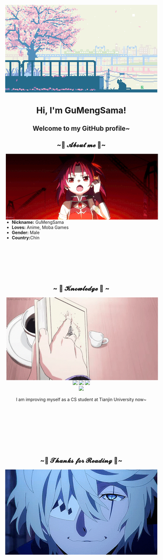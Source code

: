 <p align="center">
  <img src="Banner.gif" alt="Banner">
</p>


<h1 align="center">Hi, I'm GuMengSama!</h1>

<h2 align="center">Welcome to my GitHub profile~</h2>

<h2 align="center">~🍓 𝓐𝓫𝓸𝓾𝓽 𝓶𝓮 🍓~</h2>

<div align="center">
<img src="1.gif" align="right">
</div>

* <b>Nickname:</b> GuMengSama
* <b>Loves:</b> Anime, Moba Games
* <b>Gender:</b> Male
* <b>Country:</b>Chin

<br><br><br><br><br><br>
<div><h2 align="center">~ 📇 𝓚𝓷𝓸𝔀𝓵𝓮𝓭𝓰𝓮 📇 ~</h2>
</div>

<div align="center">
<img src="Knowledge.gif" align="right">
</div>
<p align="center"><img src="https://img.shields.io/badge/Python-%231DA1F2?style=for-the-badge&logo=Python&logoColor=white"/> <img src="https://img.shields.io/badge/C%2B%2B-%2313368a?style=for-the-badge&logo=c%2B%2B&logoColor=white"/> <img src="https://img.shields.io/badge/git%20-%23F05033?&style=for-the-badge&logo=git&logoColor=white"/> <br> <img src="https://img.shields.io/badge/Pytorch-%23ee4c2c?style=for-the-badge&logo=pytorch&logoColor=white"/> <br><br>I am improving myself as a CS student at Tianjin University now~
</p>


<br><br><br><br><br><br><br><br>

<h2 align="center">~💞 𝓣𝓱𝓪𝓷𝓴𝓼 𝓯𝓸𝓻 𝓡𝓮𝓪𝓭𝓲𝓷𝓰 💞~</h2>

<div align="center">
<img src="Bottom.gif" align="center">
</div>
